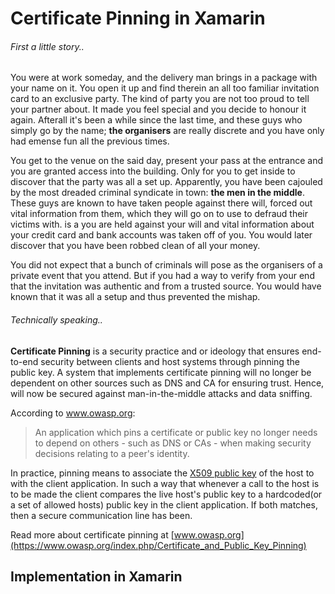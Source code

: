 # Certificate Pinning in Xamarin

###### First a little story..

You were at work someday, and the delivery man brings in a package with your name on it. You open it up and find therein an all too familiar invitation card to an exclusive party. The kind of party you are not too proud to tell your partner about. It made you feel special and you decide to honour it again. Afterall it's been a while since the last time, and these guys who simply go by the name; **the organisers** are really discrete and you have only had emense fun all the previous times. 

You get to the venue on the said day, present your pass at the entrance and you are granted access into the building. Only for you to get inside to discover that the party was all a set up. Apparently, you have been cajouled by the most dreaded criminal syndicate in town:  **the men in the middle**. These guys are known to have taken people against there will, forced out vital information from them, which they will go on to use to defraud their victims with. is a  you are held against your will and vital information about your credit card and bank accounts was taken off of you. You would later discover that you have been robbed clean of all your money.

You did not expect that a bunch of criminals will pose as the organisers of a private event that you attend. But if you had a way to verify from your end that the invitation was authentic and from a trusted source. You would have known that it was all a setup and thus prevented the mishap.

###### Technically speaking..
**Certificate Pinning** is a security practice and or ideology that ensures end-to-end security between clients and host systems through pinning the public key. A system that implements certificate pinning will no longer be dependent on other sources such as DNS and CA for ensuring trust. Hence, will now be secured against man-in-the-middle attacks and data sniffing.

According to www.owasp.org:
>  An application which pins a certificate or public key no longer needs to depend on others - such as DNS or CAs - when making security decisions relating to a peer's identity.

In practice, pinning means to associate the [X509 public key](https://en.wikipedia.org/wiki/X.509) of the host to with the client application. In such a way that whenever a call to the host is to be made the client compares the live host's public key to a hardcoded(or a set of allowed hosts) public key in the client application. If both matches, then a secure communication line has been.

Read more about certificate pinning at [www.owasp.org](https://www.owasp.org/index.php/Certificate_and_Public_Key_Pinning)

## Implementation in Xamarin 
